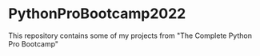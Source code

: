 # PythonProBootcamp2022

This repository contains some of my projects from "The Complete Python Pro Bootcamp"
